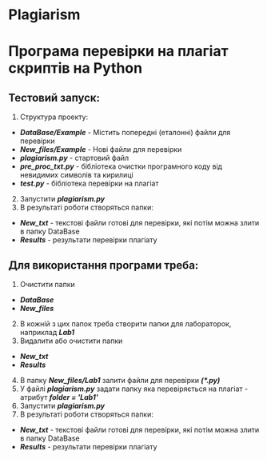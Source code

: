# Plagiarism
# Програма перевірки на плагіат скриптів на Python

## Тестовий запуск:
1. Структура проекту:
  - ***DataBase/Example*** - Містить попередні (еталонні) файли для перевірки
  - ***New_files/Example*** - Нові файли для перевірки
  - ***plagiarism.py*** - стартовий файл
  - ***pre_proc_txt.py*** - бібліотека очистки програмного коду від невидимих символів та кирилиці
  - ***test.py*** - бібліотека перевірки на плагіат

2. Запустити ***plagiarism.py***
3. В результаті роботи створяться папки:
  - ***New_txt*** - текстові файли готові для перевірки, які потім можна злити в папку DataBase
  - ***Results*** - результати перевірки плагіату


## Для використання програми треба:
1. Очистити папки 
  - ***DataBase*** 
  - ***New_files***
2. В кожній з цих папок треба створити папки для лабораторок, наприклад ***Lab1***
3. Видалити або очистити папки
  - ***New_txt***
  - ***Results*** 
4. В папку ***New_files/Lab1*** залити файли для перевірки ***(\*.py)***
5. У файлі ***plagiarism.py*** задати папку яка перевіряється на плагіат - атрибут ***folder = 'Lab1'***
6. Запустити ***plagiarism.py***
7. В результаті роботи створяться папки:
  - ***New_txt*** - текстові файли готові для перевірки, які потім можна злити в папку DataBase
  - ***Results*** - результати перевірки плагіату
